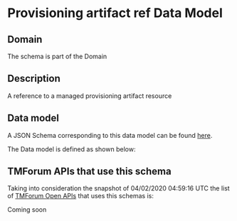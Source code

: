 # Provisioning artifact ref Data Model

## Domain

The  schema is part of the  Domain

## Description

A reference to a managed provisioning artifact resource

## Data model

A JSON Schema corresponding to this data model can be found
[here](https://github.com/tmforum-rand/schemas/blob/candidates/Common/ProvisioningArtifactRef.schema.json).

The Data model is defined as shown below:





## TMForum APIs that use this schema

Taking into consideration the snapshot of 04/02/2020 04:59:16 UTC the list of [TMForum Open APIs](https://www.tmforum.org/open-apis/) that uses this schemas is:

Coming soon